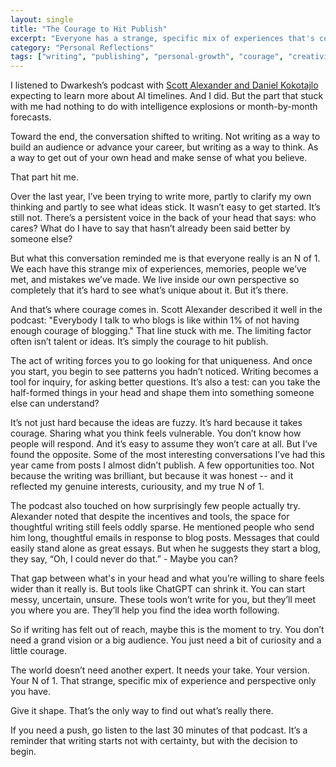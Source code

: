```yaml
---
layout: single
title: "The Courage to Hit Publish"
excerpt: "Everyone has a strange, specific mix of experiences that's completely their own. Writing is how I've learned to make sense of mine—and how you might start uncovering yours."
category: "Personal Reflections"
tags: ["writing", "publishing", "personal-growth", "courage", "creativity"]
---
```


I listened to Dwarkesh’s podcast with [Scott Alexander and Daniel Kokotajlo](https://www.dwarkesh.com/p/scott-daniel) expecting to learn more about AI timelines. And I did. But the part that stuck with me had nothing to do with intelligence explosions or month-by-month forecasts.

Toward the end, the conversation shifted to writing. Not writing as a way to build an audience or advance your career, but writing as a way to think. As a way to get out of your own head and make sense of what you believe.

That part hit me.

Over the last year, I’ve been trying to write more, partly to clarify my own thinking and partly to see what ideas stick. It wasn’t easy to get started. It’s still not. There’s a persistent voice in the back of your head that says: who cares? What do I have to say that hasn’t already been said better by someone else?

But what this conversation reminded me is that everyone really is an N of 1. We each have this strange mix of experiences, memories, people we’ve met, and mistakes we’ve made. We live inside our own perspective so completely that it’s hard to see what’s unique about it. But it’s there.

And that’s where courage comes in. Scott Alexander described it well in the podcast: "Everybody I talk to who blogs is like within 1% of not having enough courage of blogging." That line stuck with me. The limiting factor often isn’t talent or ideas. It’s simply the courage to hit publish.

The act of writing forces you to go looking for that uniqueness. And once you start, you begin to see patterns you hadn’t noticed. Writing becomes a tool for inquiry, for asking better questions. It’s also a test: can you take the half-formed things in your head and shape them into something someone else can understand?

It’s not just hard because the ideas are fuzzy. It’s hard because it takes courage. Sharing what you think feels vulnerable. You don’t know how people will respond. And it’s easy to assume they won’t care at all. But I’ve found the opposite. Some of the most interesting conversations I’ve had this year came from posts I almost didn’t publish. A few opportunities too. Not because the writing was brilliant, but because it was honest -- and it reflected my genuine interests, curiousity, and my true N of 1.

The podcast also touched on how surprisingly few people actually try. Alexander noted that despite the incentives and tools, the space for thoughtful writing still feels oddly sparse. He mentioned people who send him long, thoughtful emails in response to blog posts. Messages that could easily stand alone as great essays. But when he suggests they start a blog, they say, “Oh, I could never do that.” - Maybe you can?

That gap between what's in your head and what you’re willing to share feels wider than it really is. But tools like ChatGPT can shrink it. You can start messy, uncertain, unsure. These tools won’t write for you, but they’ll meet you where you are. They’ll help you find the idea worth following.

So if writing has felt out of reach, maybe this is the moment to try. You don’t need a grand vision or a big audience. You just need a bit of curiosity and a little courage.

The world doesn’t need another expert. It needs your take. Your version. Your N of 1. That strange, specific mix of experience and perspective only you have.

Give it shape. That’s the only way to find out what’s really there.

If you need a push, go listen to the last 30 minutes of that podcast. It’s a reminder that writing starts not with certainty, but with the decision to begin.
